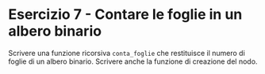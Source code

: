 # Esercizio 7 - Contare le foglie in un albero binario

Scrivere una funzione ricorsiva `conta_foglie` che restituisce il numero di foglie di un albero binario. Scrivere anche la funzione di creazione del nodo.
